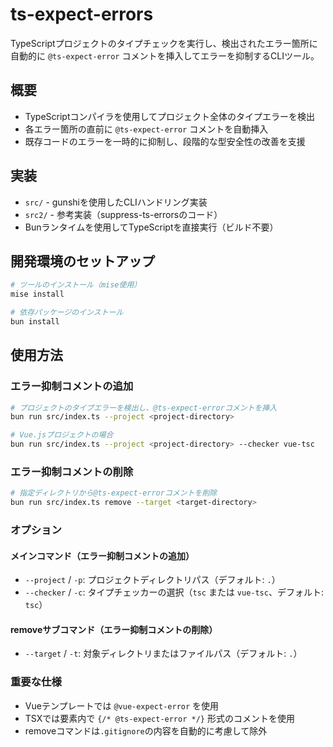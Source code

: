 # ts-expect-errors

TypeScriptプロジェクトのタイプチェックを実行し、検出されたエラー箇所に自動的に `@ts-expect-error` コメントを挿入してエラーを抑制するCLIツール。

## 概要

- TypeScriptコンパイラを使用してプロジェクト全体のタイプエラーを検出
- 各エラー箇所の直前に `@ts-expect-error` コメントを自動挿入
- 既存コードのエラーを一時的に抑制し、段階的な型安全性の改善を支援

## 実装

- `src/` - gunshiを使用したCLIハンドリング実装
- `src2/` - 参考実装（suppress-ts-errorsのコード）
- Bunランタイムを使用してTypeScriptを直接実行（ビルド不要）

## 開発環境のセットアップ

```sh
# ツールのインストール（mise使用）
mise install
```

```sh
# 依存パッケージのインストール
bun install
```

## 使用方法

### エラー抑制コメントの追加

```sh
# プロジェクトのタイプエラーを検出し、@ts-expect-errorコメントを挿入
bun run src/index.ts --project <project-directory>

# Vue.jsプロジェクトの場合
bun run src/index.ts --project <project-directory> --checker vue-tsc
```

### エラー抑制コメントの削除

```sh
# 指定ディレクトリから@ts-expect-errorコメントを削除
bun run src/index.ts remove --target <target-directory>
```

### オプション

#### メインコマンド（エラー抑制コメントの追加）
- `--project` / `-p`: プロジェクトディレクトリパス（デフォルト: `.`）
- `--checker` / `-c`: タイプチェッカーの選択（`tsc` または `vue-tsc`、デフォルト: `tsc`）

#### removeサブコマンド（エラー抑制コメントの削除）
- `--target` / `-t`: 対象ディレクトリまたはファイルパス（デフォルト: `.`）

### 重要な仕様

- Vueテンプレートでは `@vue-expect-error` を使用
- TSXでは要素内で `{/* @ts-expect-error */}` 形式のコメントを使用
- removeコマンドは`.gitignore`の内容を自動的に考慮して除外
